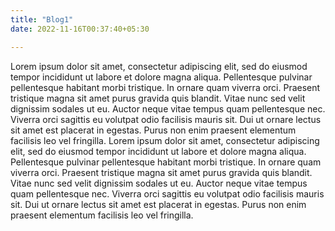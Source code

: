 ```yaml
---
title: "Blog1"
date: 2022-11-16T00:37:40+05:30

---
```

Lorem ipsum dolor sit amet, consectetur adipiscing elit, sed do eiusmod tempor incididunt ut labore et dolore magna aliqua. Pellentesque pulvinar pellentesque habitant morbi tristique. In ornare quam viverra orci. Praesent tristique magna sit amet purus gravida quis blandit. Vitae nunc sed velit dignissim sodales ut eu. Auctor neque vitae tempus quam pellentesque nec. Viverra orci sagittis eu volutpat odio facilisis mauris sit. Dui ut ornare lectus sit amet est placerat in egestas. Purus non enim praesent elementum facilisis leo vel fringilla. 
Lorem ipsum dolor sit amet, consectetur adipiscing elit, sed do eiusmod tempor incididunt ut labore et dolore magna aliqua. Pellentesque pulvinar pellentesque habitant morbi tristique. In ornare quam viverra orci. Praesent tristique magna sit amet purus gravida quis blandit. Vitae nunc sed velit dignissim sodales ut eu. Auctor neque vitae tempus quam pellentesque nec. Viverra orci sagittis eu volutpat odio facilisis mauris sit. Dui ut ornare lectus sit amet est placerat in egestas. Purus non enim praesent elementum facilisis leo vel fringilla. 

